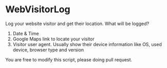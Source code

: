 # WebVisitorLog

Log your website visitor and get their location.
What will be logged?
1. Date & Time
2. Google Maps link to locate your visitor
3. Visitor user agent. Usually show their device information like OS, used device, browser type and version

You are free to modify this script, please doing pull request.
